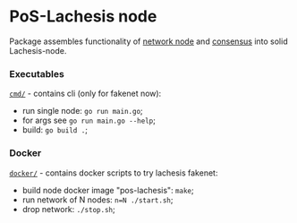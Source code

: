 # PoS-Lachesis node

Package assembles functionality of [network node](../posnode/) and [consensus](../posposet/) into solid Lachesis-node.


### Executables

[`cmd/`](./cmd/) - contains cli (only for fakenet now):

  - run single node: `go run main.go`;
  - for args see `go run main.go --help`;
  - build: `go build .`;


### Docker

[`docker/`](./docker/) - contains docker scripts to try lachesis fakenet:

  - build node docker image "pos-lachesis": `make`;
  - run network of N nodes: `n=N ./start.sh`;
  - drop network: `./stop.sh`;
